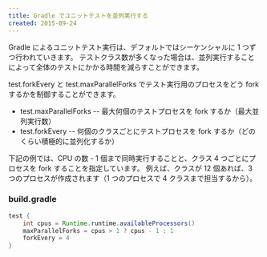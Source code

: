 ```yaml
---
title: Gradle でユニットテストを並列実行する
created: 2015-09-24
---
```


Gradle によるユニットテスト実行は、デフォルトではシーケンシャルに 1 つずつ行われていきます。
テストクラス数が多くなった場合は、並列実行することによって全体のテストにかかる時間を減らすことができます。

test.forkEvery と test.maxParallelForks でテスト実行用のプロセスをどう fork するかを制御することができます。

* test.maxParallelForks -- 最大何個のテストプロセスを fork するか（最大並列実行数）
* test.forkEvery -- 何個のクラスごとにテストプロセスを fork するか（どのくらい積極的に並列化するか）

下記の例では、CPU の数 - 1 個まで同時実行することと、クラス 4 つごとにプロセスを fork することを指定しています。
例えば、クラスが 12 個あれば、3 つのプロセスが作成されます（1 つのプロセスで 4 クラスまで担当するから）。

### build.gradle

```groovy
test {
    int cpus = Runtime.runtime.availableProcessors()
    maxParallelForks = cpus > 1 ? cpus - 1 : 1
    forkEvery = 4
}
```

